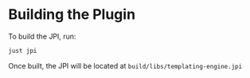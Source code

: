 # Building the Plugin

To build the JPI, run:

``` bash
just jpi
```

Once built, the JPI will be located at `build/libs/templating-engine.jpi`
